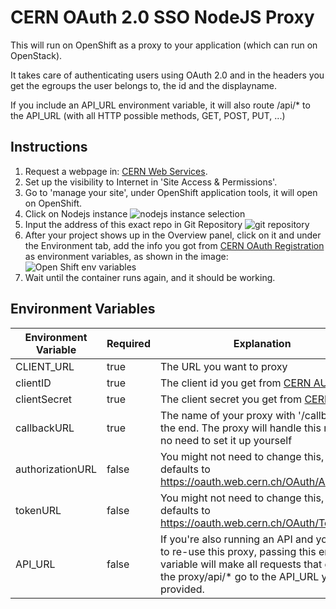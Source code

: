 # CERN OAuth 2.0 SSO NodeJS Proxy

This will run on OpenShift as a proxy to your application (which can run on OpenStack).

It takes care of authenticating users using OAuth 2.0 and in the headers you get the egroups the user belongs to, the id and the displayname.

If you include an API_URL environment variable, it will also route /api/\* to the API_URL (with all HTTP possible methods, GET, POST, PUT, ...)

## Instructions

1. Request a webpage in: [CERN Web Services](https://webservices.web.cern.ch/webservices/).
2. Set up the visibility to Internet in 'Site Access & Permissions'.
3. Go to 'manage your site', under OpenShift application tools, it will open on OpenShift.
4. Click on Nodejs instance ![nodejs instance selection](https://github.com/fabioespinosa/cern-oauth2-sso-node-proxy/blob/master/readme_images/2.png 'Nodejs container')
5. Input the address of this exact repo in Git Repository ![git repository](https://github.com/fabioespinosa/cern-oauth2-sso-node-proxy/blob/master/readme_images/3.png 'git repository link')
6. After your project shows up in the Overview panel, click on it and under the Environment tab, add the info you got from [CERN OAuth Registration](https://sso-management.web.cern.ch/OAuth/RegisterOAuthClient.aspx) as environment variables, as shown in the image: ![Open Shift env variables](https://github.com/fabioespinosa/cern-oauth2-sso-node-proxy/blob/master/readme_images/4.png 'Open Shift env variables')
7. Wait until the container runs again, and it should be working.

## Environment Variables

| Environment Variable | Required | Explanation                                                                                                                                                                    |
| -------------------- | -------- | ------------------------------------------------------------------------------------------------------------------------------------------------------------------------------ |
| CLIENT_URL           | true     | The URL you want to proxy                                                                                                                                                      |
| clientID             | true     | The client id you get from [CERN AUTH](https://sso-management.web.cern.ch/oauth/registeroauthclient.aspx)                                                                      |
| clientSecret         | true     | The client secret you get from [CERN AUTH](https://sso-management.web.cern.ch/oauth/registeroauthclient.aspx)                                                                  |
| callbackURL          | true     | The name of your proxy with '/callback' in the end. The proxy will handle this route, no need to set it up yourself                                                            |
| authorizationURL     | false    | You might not need to change this, it defaults to https://oauth.web.cern.ch/OAuth/Authorize                                                                                    |
| tokenURL             | false    | You might not need to change this, it defaults to https://oauth.web.cern.ch/OAuth/Token                                                                                        |
| API_URL              | false    | If you're also running an API and you want to re-use this proxy, passing this env. variable will make all requests that go to the proxy/api/\* go to the API_URL you provided. |
